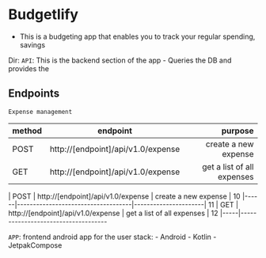 # Budgetlify
- This is a budgeting app that enables you to track your regular spending, savings

Dir:
`API`: This is the backend section of the app
    - Queries  the DB and provides the
## Endpoints
    Expense management
| method | endpoint | purpose |
|--------| :-------:|--------:|
| POST | http://[endpoint]/api/v1.0/expense | create a new expense |
| GET | http://[endpoint]/api/v1.0/expense | get a list of all expenses |

| POST | http://[endpoint]/api/v1.0/expense | create a new expense |
 10 |------|------------------------------------|----------------------|
 11 | GET | http://[endpoint]/api/v1.0/expense | get a list of all expenses |
 12 |-----|------------------------------------

`APP`: frontend android app for the user 
        stack:
                - Android
                - Kotlin
                - JetpakCompose

